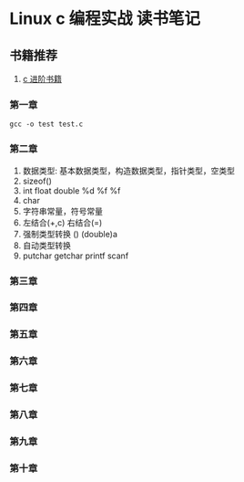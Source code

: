 # Linux c 编程实战 读书笔记

## 书籍推荐
1. [c 进阶书籍](http://www.cnblogs.com/shanzhizi/archive/2012/07/10/2585357.html)

### 第一章

`gcc -o test test.c`

### 第二章

1. 数据类型: 基本数据类型，构造数据类型，指针类型，空类型
2. sizeof()
3. int float double %d %f %f
4. char
5. 字符串常量，符号常量
6. 左结合(+,c) 右结合(=)
7. 强制类型转换 () (double)a
8. 自动类型转换
9. putchar getchar printf scanf

### 第三章

### 第四章

### 第五章

### 第六章

### 第七章

### 第八章

### 第九章

### 第十章
